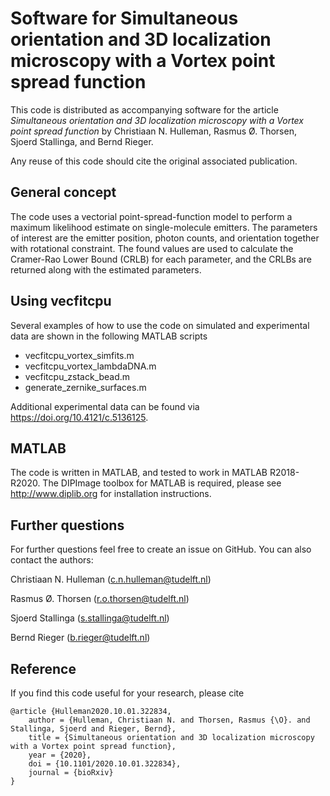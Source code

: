 # Software for Simultaneous orientation and 3D localization microscopy with a Vortex point spread function

This code is distributed as accompanying software for the article *Simultaneous orientation and 3D localization microscopy with a Vortex point spread function* by Christiaan N. Hulleman, Rasmus Ø. Thorsen, Sjoerd Stallinga, and Bernd Rieger.

Any reuse of this code should cite the original associated publication. 

## General concept

The code uses a vectorial point-spread-function model to perform a maximum likelihood estimate on single-molecule emitters. The parameters of interest are the emitter position, photon counts, and orientation together with rotational constraint. The found values are used to calculate the Cramer-Rao Lower Bound (CRLB) for each parameter, and the CRLBs are returned along with the estimated parameters.

## Using vecfitcpu
Several examples of how to use the code on simulated and experimental data are shown in the following MATLAB scripts

- vecfitcpu_vortex_simfits.m
- vecfitcpu_vortex_lambdaDNA.m
- vecfitcpu_zstack_bead.m
- generate_zernike_surfaces.m

Additional experimental data can be found via https://doi.org/10.4121/c.5136125.

## MATLAB
The code is written in MATLAB, and tested to work in MATLAB R2018-R2020. The DIPImage toolbox for MATLAB is required, please see http://www.diplib.org for installation instructions.


## Further questions
For further questions feel free to create an issue on GitHub. You can also contact the authors:

Christiaan N. Hulleman (c.n.hulleman@tudelft.nl)

Rasmus Ø. Thorsen (r.o.thorsen@tudelft.nl)

Sjoerd Stallinga (s.stallinga@tudelft.nl)

Bernd Rieger (b.rieger@tudelft.nl)

## Reference

If you find this code useful for your research, please cite
```
@article {Hulleman2020.10.01.322834,
	author = {Hulleman, Christiaan N. and Thorsen, Rasmus {\O}. and Stallinga, Sjoerd and Rieger, Bernd},
	title = {Simultaneous orientation and 3D localization microscopy with a Vortex point spread function},
	year = {2020},
	doi = {10.1101/2020.10.01.322834},
	journal = {bioRxiv}
}
```
